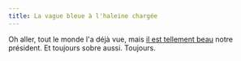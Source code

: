 ```yaml
---
title: La vague bleue à l'haleine chargée
---
```


Oh aller, tout le monde l'a déjà vue, mais [il est tellement
beau](http://www.youtube.com/watch?v=I4u3449L5VI) notre président. Et toujours
sobre aussi. Toujours.

